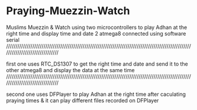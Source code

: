 # Praying-Muezzin-Watch
Muslims Muezzin &amp; Watch
using two microcontrollers to play Adhan at the right time and display time and date 
2 atmega8 connected using software serial 
///////////////////////////////////////////////////////////////////////////////////////////////////////////////////////////////

first one uses RTC_DS1307 to get the right time and date and send it to the other atmega8 and display the data at the same time 
///////////////////////////////////////////////////////////////////////////////////////////////////////////////////////////////

second one uses DFPlayer to play Adhan at the right time after caculating praying times & it can play different files recorded on DFPlayer 
